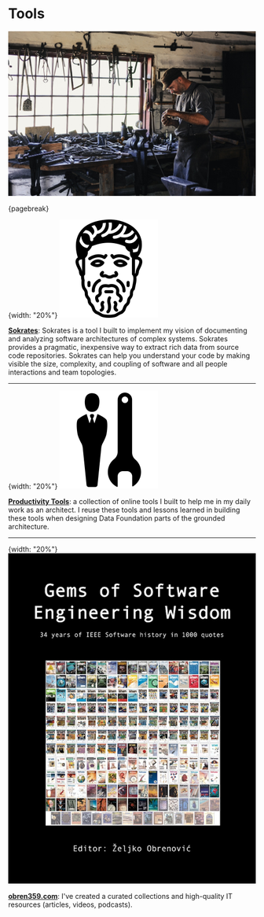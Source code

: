 # Tools

![](assets/images/arch/adult-gfd09399f9_1920.jpg)

{pagebreak}


{width: "20%"}
![](assets/images/books/sokrates.png)

**[Sokrates](https://sokrates.dev)**: Sokrates is a tool I built to implement my vision of documenting and analyzing software architectures of complex systems.
Sokrates provides a pragmatic, inexpensive way to extract rich data from source code repositories.
Sokrates can help you understand your code by making visible the size, complexity, and coupling of software and all people interactions and team topologies.

* * *

{width: "20%"}
![](assets/images/books/productivity_tools.png)

**[Productivity Tools](https://obren.io/tools)**: a collection of online tools I built to help me in my daily work as an architect. I reuse these tools and lessons learned in building these tools when designing Data Foundation parts of the grounded architecture.

* * *

{width: "20%"}
![](assets/images/arch/obren359.jpeg)

**[obren359.com](https://obren359.com)**: I've created a curated collections and high-quality IT resources (articles, videos, podcasts).

